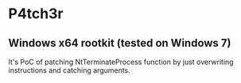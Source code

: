 # P4tch3r
## Windows x64 rootkit (tested on Windows 7)
It's PoC of patching NtTerminateProcess function by just overwriting instructions and catching arguments.
